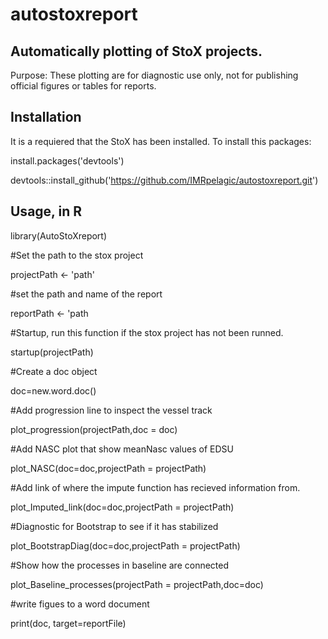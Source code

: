 # autostoxreport


## Automatically plotting of StoX projects. 
Purpose: These plotting are for diagnostic use only, not for publishing official figures or tables for reports. 

## Installation
It is a requiered that the StoX has been installed. 
To install this packages: 

install.packages('devtools')

devtools::install_github('https://github.com/IMRpelagic/autostoxreport.git')


## Usage, in R

library(AutoStoXreport) 


#Set the path to the stox project

projectPath <- 'path'


#set the path and name of the report

reportPath <- 'path


#Startup, run this function if the stox project has not been runned. 

startup(projectPath)



#Create a doc object

doc=new.word.doc()


#Add progression line to inspect the vessel track

plot_progression(projectPath,doc = doc)


#Add NASC plot that show meanNasc values of EDSU

plot_NASC(doc=doc,projectPath = projectPath)



#Add link of where the impute function has recieved information from. 

plot_Imputed_link(doc=doc,projectPath = projectPath)



#Diagnostic for Bootstrap to see if it has stabilized

plot_BootstrapDiag(doc=doc,projectPath = projectPath)


#Show how the processes in baseline are connected

plot_Baseline_processes(projectPath = projectPath,doc=doc)




#write figues to a word document

print(doc, target=reportFile)


